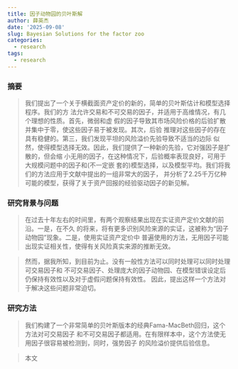 ```yaml
---
title: 因子动物园的贝叶斯解
author: 薛英杰
date: '2025-09-08'
slug: Bayesian Solutions for the factor zoo
categories:
  - research
tags:
  - research
---
```



### 摘要

> 我们提出了一个关于横截面资产定价的新的，简单的贝叶斯估计和模型选择程序。我们的方
法允许交易和不可交易的因子，并适用于高维情况，有几个理想的性质。首先，微弱和虚
假的因子导致其市场风险价格的后验扩散并集中于零，使这些因子易于被发现。其次，后验
推理对这些因子的存在具有稳健的。第三，我们发现平坦的风险溢价先验导致不适当的边际
似然，使得模型选择无效。因此，我们提供了一种新的先验，它对强因子是扩散的，但会缩
小无用的因子，在这种情况下，后验概率表现良好，可用于大规模问题中的因子和(不一定嵌
套的)模型选择，以及模型平均。我们将我们的方法应用于文献中提出的一组非常大的因子，
并分析了2.25千万亿种可能的模型，获得了关于资产回报的经验驱动因子的新见解。


### 研究背景与问题

> 在过去十年左右的时间里，有两个观察结果出现在实证资产定价文献的前沿。一是，在不久
的将来，将有更多识别风险来源的实证，这被称为“因子动物园”现象。二是，使用实证资产定价中
普遍使用的方法，无用因子可能出现实证相关性，使得有关风险真实来源的推断无效。

> 然而，据我所知，到目前为止。没有一般性方法可以同时处理可以同时处理可交易因子和
不可交易因子、处理庞大的因子动物园、在模型错误设定后仍保持有效性以及对于虚假问题保持有效性。
因此，提出这样一个方法对于解决这些问题非常迫切。


### 研究方法

> 我们构建了一个非常简单的贝叶斯版本的经典Fama-MacBeth回归，这个方法对可交易因子
和不可交易因子都适用。在有限样本中，这个方法使无用因子很容易被检测到，同时，强势因子
的风险溢价提供后验信息。

> 本文



